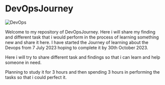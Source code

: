 # DevOpsJourney
![DevOps](https://github.com/MeatBag69/DevOpsJourney/assets/55755926/1f06ce65-afb0-47d3-96b2-798bcc53fc35)

Welcome to my repository of DevOpsJourney. Here i will share my finding and different task that i would perform in the process of learning something new and share it here. I have started the Journey of learning about the Devops from 7 July 2023 hoping to complete it by 30th October 2023.

Here i will try to share different task and findings so that i can learn and help someone in need.

Planning to study it for 3 hours and then spending 3 hours in performing the tasks so that i could perfect it.
